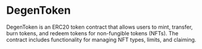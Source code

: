 # DegenToken

DegenToken is an ERC20 token contract that allows users to mint, transfer, burn tokens, and redeem tokens for non-fungible tokens (NFTs). The contract includes functionality for managing NFT types, limits, and claiming.
